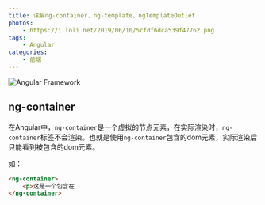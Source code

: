 ```yaml
---
title: 详解ng-container、ng-template、ngTemplateOutlet
photos:
    - https://i.loli.net/2019/06/10/5cfdf6dca539f47762.png
tags:
    - Angular
categories:
    - 前端
---
```


![Angular Framework](https://i.loli.net/2019/06/10/5cfdf6dca539f47762.png)


## ng-container

在Angular中，`ng-container`是一个虚拟的节点元素，在实际渲染时，`ng-container`标签不会渲染。也就是使用`ng-container`包含的dom元素，实际渲染后只能看到被包含的dom元素。

如：
```html
<ng-container>
    <p>这是一个包含在
</ng-container>
```